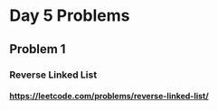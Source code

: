 # Day 5 Problems

## Problem 1

### Reverse Linked List

#### https://leetcode.com/problems/reverse-linked-list/
